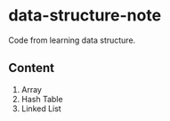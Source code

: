 # data-structure-note
Code from learning data structure.   
## Content
1. Array   
2. Hash Table   
3. Linked List   
